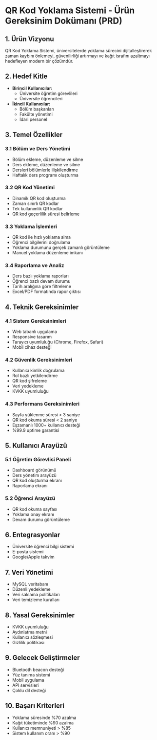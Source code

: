 # QR Kod Yoklama Sistemi - Ürün Gereksinim Dokümanı (PRD)

## 1. Ürün Vizyonu
QR Kod Yoklama Sistemi, üniversitelerde yoklama sürecini dijitalleştirerek zaman kaybını önlemeyi, güvenilirliği artırmayı ve kağıt israfını azaltmayı hedefleyen modern bir çözümdür.

## 2. Hedef Kitle
- **Birincil Kullanıcılar:** 
  - Üniversite öğretim görevlileri
  - Üniversite öğrencileri
- **İkincil Kullanıcılar:**
  - Bölüm başkanları
  - Fakülte yönetimi
  - İdari personel

## 3. Temel Özellikler

### 3.1 Bölüm ve Ders Yönetimi
- Bölüm ekleme, düzenleme ve silme
- Ders ekleme, düzenleme ve silme
- Dersleri bölümlerle ilişkilendirme
- Haftalık ders programı oluşturma

### 3.2 QR Kod Yönetimi
- Dinamik QR kod oluşturma
- Zaman sınırlı QR kodlar
- Tek kullanımlık QR kodlar
- QR kod geçerlilik süresi belirleme

### 3.3 Yoklama İşlemleri
- QR kod ile hızlı yoklama alma
- Öğrenci bilgilerini doğrulama
- Yoklama durumunu gerçek zamanlı görüntüleme
- Manuel yoklama düzenleme imkanı

### 3.4 Raporlama ve Analiz
- Ders bazlı yoklama raporları
- Öğrenci bazlı devam durumu
- Tarih aralığına göre filtreleme
- Excel/PDF formatında rapor çıktısı

## 4. Teknik Gereksinimler

### 4.1 Sistem Gereksinimleri
- Web tabanlı uygulama
- Responsive tasarım
- Tarayıcı uyumluluğu (Chrome, Firefox, Safari)
- Mobil cihaz desteği

### 4.2 Güvenlik Gereksinimleri
- Kullanıcı kimlik doğrulama
- Rol bazlı yetkilendirme
- QR kod şifreleme
- Veri yedekleme
- KVKK uyumluluğu

### 4.3 Performans Gereksinimleri
- Sayfa yüklenme süresi < 3 saniye
- QR kod okuma süresi < 2 saniye
- Eşzamanlı 1000+ kullanıcı desteği
- %99.9 uptime garantisi

## 5. Kullanıcı Arayüzü

### 5.1 Öğretim Görevlisi Paneli
- Dashboard görünümü
- Ders yönetim arayüzü
- QR kod oluşturma ekranı
- Raporlama ekranı

### 5.2 Öğrenci Arayüzü
- QR kod okuma sayfası
- Yoklama onay ekranı
- Devam durumu görüntüleme

## 6. Entegrasyonlar
- Üniversite öğrenci bilgi sistemi
- E-posta sistemi
- Google/Apple takvim

## 7. Veri Yönetimi
- MySQL veritabanı
- Düzenli yedekleme
- Veri saklama politikaları
- Veri temizleme kuralları

## 8. Yasal Gereksinimler
- KVKK uyumluluğu
- Aydınlatma metni
- Kullanıcı sözleşmesi
- Gizlilik politikası

## 9. Gelecek Geliştirmeler
- Bluetooth beacon desteği
- Yüz tanıma sistemi
- Mobil uygulama
- API servisleri
- Çoklu dil desteği

## 10. Başarı Kriterleri
- Yoklama süresinde %70 azalma
- Kağıt tüketiminde %90 azalma
- Kullanıcı memnuniyeti > %85
- Sistem kullanım oranı > %90 